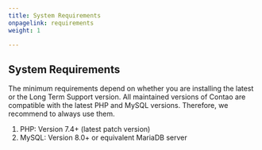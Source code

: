 ```yaml
---
title: System Requirements
onpagelink: requirements
weight: 1

---
```


System Requirements
-------------------

The minimum requirements depend on whether you are installing the latest or the Long Term Support version. All maintained versions of Contao are compatible with the latest PHP and MySQL versions. Therefore, we recommend to always use them.

1. PHP: Version 7.4+ (latest patch version)
2. MySQL: Version 8.0+ or equivalent MariaDB server
 